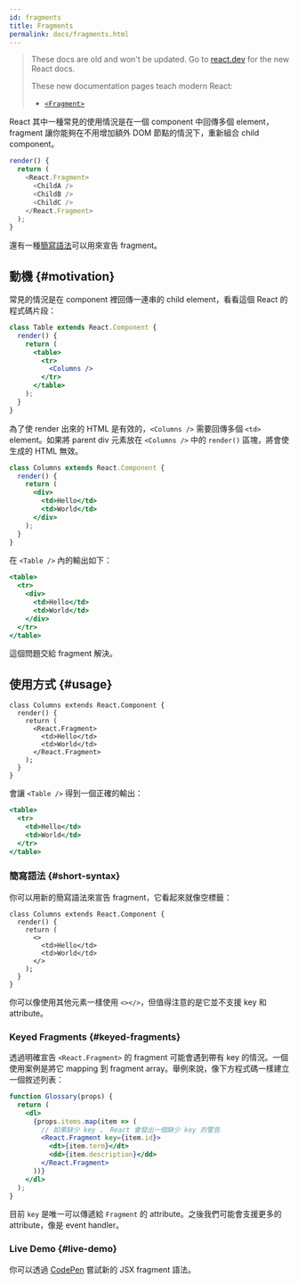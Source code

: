 ```yaml
---
id: fragments
title: Fragments
permalink: docs/fragments.html
---
```


<div class="scary">

> These docs are old and won't be updated. Go to [react.dev](https://react.dev/) for the new React docs.
> 
> These new documentation pages teach modern React:
>
> - [`<Fragment>`](https://react.dev/reference/react/Fragment)

</div>

React 其中一種常見的使用情況是在一個 component 中回傳多個 element，fragment 讓你能夠在不用增加額外 DOM 節點的情況下，重新組合 child component。

```js
render() {
  return (
    <React.Fragment>
      <ChildA />
      <ChildB />
      <ChildC />
    </React.Fragment>
  );
}
```

還有一種[簡寫語法](#short-syntax)可以用來宣告 fragment。
<!-- There is also a new [short syntax](#short-syntax) for declaring them. -->

## 動機 {#motivation}

常見的情況是在 component 裡回傳一連串的 child element，看看這個 React 的程式碼片段：

```jsx
class Table extends React.Component {
  render() {
    return (
      <table>
        <tr>
          <Columns />
        </tr>
      </table>
    );
  }
}
```

為了使 render 出來的 HTML 是有效的，`<Columns />` 需要回傳多個 `<td>` element。如果將 parent div 元素放在 `<Columns />` 中的 `render()` 區塊，將會使生成的 HTML 無效。

```jsx
class Columns extends React.Component {
  render() {
    return (
      <div>
        <td>Hello</td>
        <td>World</td>
      </div>
    );
  }
}
```

在 `<Table />` 內的輸出如下：

```jsx
<table>
  <tr>
    <div>
      <td>Hello</td>
      <td>World</td>
    </div>
  </tr>
</table>
```

這個問題交給 fragment 解決。

## 使用方式 {#usage}

```jsx{4,7}
class Columns extends React.Component {
  render() {
    return (
      <React.Fragment>
        <td>Hello</td>
        <td>World</td>
      </React.Fragment>
    );
  }
}
```

會讓 `<Table />` 得到一個正確的輸出：

```jsx
<table>
  <tr>
    <td>Hello</td>
    <td>World</td>
  </tr>
</table>
```

### 簡寫語法 {#short-syntax}

你可以用新的簡寫語法來宣告 fragment，它看起來就像空標籤：

```jsx{4,7}
class Columns extends React.Component {
  render() {
    return (
      <>
        <td>Hello</td>
        <td>World</td>
      </>
    );
  }
}
```
你可以像使用其他元素一樣使用 `<></>`，但值得注意的是它並不支援 key 和 attribute。

### Keyed Fragments {#keyed-fragments}

透過明確宣告 `<React.Fragment>` 的 fragment 可能會遇到帶有 key 的情況。一個使用案例是將它 mapping 到 fragment array。舉例來說，像下方程式碼一樣建立一個敘述列表：

```jsx
function Glossary(props) {
  return (
    <dl>
      {props.items.map(item => (
        // 如果缺少 key ， React 會發出一個缺少 key 的警告
        <React.Fragment key={item.id}>
          <dt>{item.term}</dt>
          <dd>{item.description}</dd>
        </React.Fragment>
      ))}
    </dl>
  );
}
```

目前 `key` 是唯一可以傳遞給 `Fragment` 的 attribute。之後我們可能會支援更多的 attribute，像是 event handler。

### Live Demo {#live-demo}

你可以透過 [CodePen](https://codepen.io/reactjs/pen/VrEbjE?editors=1000) 嘗試新的 JSX fragment 語法。
